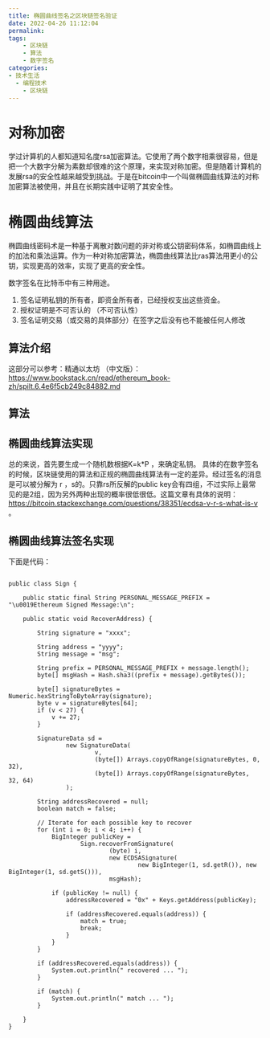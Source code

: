 ```yaml
---
title: 椭圆曲线签名之区块链签名验证
date: 2022-04-26 11:12:04
permalink:
tags:
    - 区块链
    - 算法
    - 数字签名
categories:
- 技术生活
  - 编程技术
    - 区块链
---
```


# 对称加密
学过计算机的人都知道知名度rsa加密算法。它使用了两个数字相乘很容易，但是把一个大数字分解为素数却很难的这个原理，来实现对称加密。但是随着计算机的发展rsa的安全性越来越受到挑战。于是在bitcoin中一个叫做椭圆曲线算法的对称加密算法被使用，并且在长期实践中证明了其安全性。

# 椭圆曲线算法
椭圆曲线密码术是一种基于离散对数问题的非对称或公钥密码体系，如椭圆曲线上的加法和乘法运算。作为一种对称加密算法，椭圆曲线算法比ras算法用更小的公钥，实现更高的效率，实现了更高的安全性。

数字签名在比特币中有三种用途。
1. 签名证明私钥的所有者，即资金所有者，已经授权支出这些资金。
2. 授权证明是不可否认的 （不可否认性）
3. 签名证明交易（或交易的具体部分）在签字之后没有也不能被任何人修改

## 算法介绍

这部分可以参考：精通以太坊 （中文版）：https://www.bookstack.cn/read/ethereum_book-zh/spilt.6.4e6f5cb249c84882.md


## 算法
## 椭圆曲线算法实现
总的来说，首先要生成一个随机数根据K=k*P ，来确定私钥。
具体的在数字签名的时候，区块链使用的算法和正规的椭圆曲线算法有一定的差异。经过签名的消息是可以被分解为 r ，s的。只靠rs所反解的public key会有四组，不过实际上最常见的是2组，因为另外两种出现的概率很低很低。这篇文章有具体的说明：https://bitcoin.stackexchange.com/questions/38351/ecdsa-v-r-s-what-is-v 。 



## 椭圆曲线算法签名实现
下面是代码：

```

public class Sign {

    public static final String PERSONAL_MESSAGE_PREFIX = "\u0019Ethereum Signed Message:\n";

    public static void RecoverAddress) {

        String signature = "xxxx";

        String address = "yyyy";
        String message = "msg";

        String prefix = PERSONAL_MESSAGE_PREFIX + message.length();
        byte[] msgHash = Hash.sha3((prefix + message).getBytes());

        byte[] signatureBytes = Numeric.hexStringToByteArray(signature);
        byte v = signatureBytes[64];
        if (v < 27) {
            v += 27;
        }

        SignatureData sd =
                new SignatureData(
                        v,
                        (byte[]) Arrays.copyOfRange(signatureBytes, 0, 32),
                        (byte[]) Arrays.copyOfRange(signatureBytes, 32, 64)
                );

        String addressRecovered = null;
        boolean match = false;

        // Iterate for each possible key to recover
        for (int i = 0; i < 4; i++) {
            BigInteger publicKey =
                    Sign.recoverFromSignature(
                            (byte) i,
                            new ECDSASignature(
                                    new BigInteger(1, sd.getR()), new BigInteger(1, sd.getS())),
                            msgHash);

            if (publicKey != null) {
                addressRecovered = "0x" + Keys.getAddress(publicKey);

                if (addressRecovered.equals(address)) {
                    match = true;
                    break;
                }
            }
        }

        if (addressRecovered.equals(address)) {
            System.out.println(" recovered ... ");
        }

        if (match) {
            System.out.println(" match ... ");
        }

    }
}


```